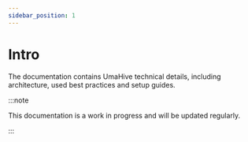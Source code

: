 ```yaml
---
sidebar_position: 1
---
```


# Intro

The documentation contains UmaHive technical details, including architecture, used best practices and setup guides.

:::note

This documentation is a work in progress and will be updated regularly.

:::
